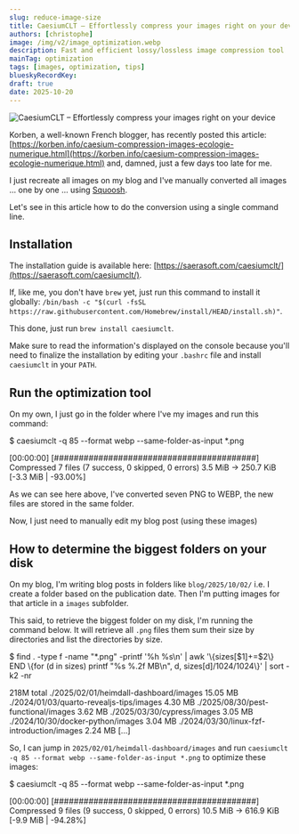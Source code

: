 ```yaml
---
slug: reduce-image-size
title: CaesiumCLT – Effortlessly compress your images right on your device
authors: [christophe]
image: /img/v2/image_optimization.webp
description: Fast and efficient lossy/lossless image compression tool
mainTag: optimization
tags: [images, optimization, tips]
blueskyRecordKey:
draft: true
date: 2025-10-20
---
```


<!-- cspell:ignore Korben,Squoosh,brew,caesiumclt,behat -->

![CaesiumCLT – Effortlessly compress your images right on your device](/img/v2/image_optimization.webp)

Korben, a well-known French blogger, has recently posted this article: [https://korben.info/caesium-compression-images-ecologie-numerique.html](https://korben.info/caesium-compression-images-ecologie-numerique.html) and, damned, just a few days too late for me.

I just recreate all images on my blog and I've manually converted all images ... one by one ... using [Squoosh](https://squoosh.app/).

Let's see in this article how to do the conversion using a single command line.

<!-- truncate -->

## Installation

The installation guide is available here: [https://saerasoft.com/caesiumclt/](https://saerasoft.com/caesiumclt/).

If, like me, you don't have `brew` yet, just run this command to install it globally: `/bin/bash -c "$(curl -fsSL https://raw.githubusercontent.com/Homebrew/install/HEAD/install.sh)"`.

This done, just run `brew install caesiumclt`.

Make sure to read the information's displayed on the console because you'll need to finalize the installation by editing your `.bashrc` file and install `caesiumclt` in your `PATH`.

## Run the optimization tool

On my own, I just go in the folder where I've my images and run this command:

<Terminal>
$ caesiumclt -q 85 --format webp --same-folder-as-input *.png

[00:00:00] [#########################################]
Compressed 7 files (7 success, 0 skipped, 0 errors)
3.5 MiB -> 250.7 KiB [-3.3 MiB | -93.00%]
</Terminal>

As we can see here above, I've converted seven PNG to WEBP, the new files are stored in the same folder.

Now, I just need to manually edit my blog post (using these images)

## How to determine the biggest folders on your disk

On my blog, I'm writing blog posts in folders like `blog/2025/10/02/` i.e. I create a folder based on the publication date. Then I'm putting images for that article in a `images` subfolder.

This said, to retrieve the biggest folder on my disk, I'm running the command below. It will retrieve all `.png` files them sum their size by directories and list the directories by size.

<Terminal>
$ find . -type f -name "*.png" -printf '%h %s\n' | awk '\{sizes[$1]+=$2\} END \{for (d in sizes) printf "%s %.2f MB\n", d, sizes[d]/1024/1024\}' | sort -k2 -nr

218M    total
./2025/02/01/heimdall-dashboard/images 15.05 MB
./2024/01/03/quarto-revealjs-tips/images 4.30 MB
./2025/08/30/pest-functional/images 3.62 MB
./2025/03/30/cypress/images 3.05 MB
./2024/10/30/docker-python/images 3.04 MB
./2024/03/30/linux-fzf-introduction/images 2.24 MB
[...]
</Terminal>

So, I can jump in `2025/02/01/heimdall-dashboard/images` and run `caesiumclt -q 85 --format webp --same-folder-as-input *.png` to optimize these images:

<Terminal>
$ caesiumclt -q 85 --format webp --same-folder-as-input *.png

[00:00:00] [#########################################]
Compressed 9 files (9 success, 0 skipped, 0 errors)
10.5 MiB -> 616.9 KiB [-9.9 MiB | -94.28%]
</Terminal>
